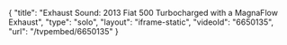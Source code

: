 {
    "title": "Exhaust Sound: 2013 Fiat 500 Turbocharged with a MagnaFlow Exhaust",
    "type": "solo",
    "layout": "iframe-static",
    "videoId": "6650135",
    "url": "\/tvpembed\/6650135"
}